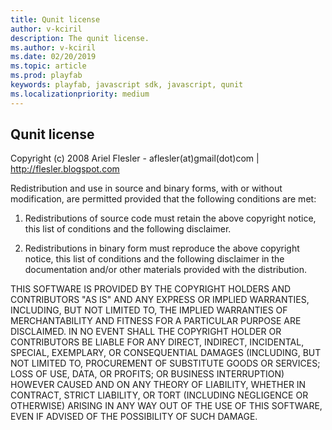 ```yaml
---
title: Qunit license
author: v-kciril
description: The qunit license.
ms.author: v-kciril
ms.date: 02/20/2019
ms.topic: article
ms.prod: playfab
keywords: playfab, javascript sdk, javascript, qunit
ms.localizationpriority: medium
---
```


## Qunit license ##

Copyright (c) 2008 Ariel Flesler - aflesler(at)gmail(dot)com | http://flesler.blogspot.com

Redistribution and use in source and binary forms, with or without modification, are permitted provided that the following conditions are met:

1. Redistributions of source code must retain the above copyright notice, this list of conditions and the following disclaimer.

2. Redistributions in binary form must reproduce the above copyright notice, this list of conditions and the following disclaimer in the documentation and/or other materials provided with the distribution.

THIS SOFTWARE IS PROVIDED BY THE COPYRIGHT HOLDERS AND CONTRIBUTORS "AS IS" AND ANY EXPRESS OR IMPLIED WARRANTIES, INCLUDING, BUT NOT LIMITED TO, THE IMPLIED WARRANTIES OF MERCHANTABILITY AND FITNESS FOR A PARTICULAR PURPOSE ARE DISCLAIMED. IN NO EVENT SHALL THE COPYRIGHT HOLDER OR CONTRIBUTORS BE LIABLE FOR ANY DIRECT, INDIRECT, INCIDENTAL, SPECIAL, EXEMPLARY, OR CONSEQUENTIAL DAMAGES (INCLUDING, BUT NOT LIMITED TO, PROCUREMENT OF SUBSTITUTE GOODS OR SERVICES; LOSS OF USE, DATA, OR PROFITS; OR BUSINESS INTERRUPTION) HOWEVER CAUSED AND ON ANY THEORY OF LIABILITY, WHETHER IN CONTRACT, STRICT LIABILITY, OR TORT (INCLUDING NEGLIGENCE OR OTHERWISE) ARISING IN ANY WAY OUT OF THE USE OF THIS SOFTWARE, EVEN IF ADVISED OF THE POSSIBILITY OF SUCH DAMAGE.